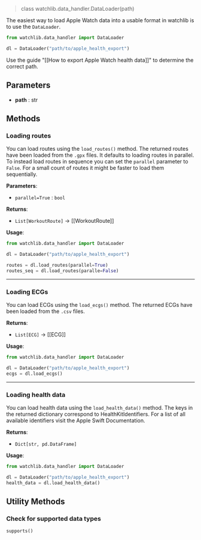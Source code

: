 > class watchlib.data_handler.DataLoader(path)

The easiest way to load Apple Watch data into a usable format in watchlib is to use the `DataLoader`. 

```python
from watchlib.data_handler import DataLoader

dl = DataLoader("path/to/apple_health_export")
```

Use the guide "[[How to export Apple Watch health data]]" to determine the correct path. 

## Parameters
- **path** : str
## Methods
### Loading routes
You can load routes using the `load_routes()` method. The returned routes have been loaded from the `.gpx` files.
It defaults to loading routes in parallel. To instead load routes in sequence you can set the `parallel` parameter to `False`. For a small count of routes it might be faster to load them sequentially.

**Parameters**:
- `parallel=True` : `bool`

**Returns**: 
- `List[WorkoutRoute]` → [[WorkoutRoute]]

**Usage**:
```python
from watchlib.data_handler import DataLoader 

dl = DataLoader("path/to/apple_health_export")

routes = dl.load_routes(parallel=True) 
routes_seq = dl.load_routes(paralle=False)
```

---

### Loading ECGs
You can load ECGs using the `load_ecgs()` method. The returned ECGs have been loaded from the `.csv` files.

**Returns**: 
- `List[ECG]` → [[ECG]]

**Usage**:
```python
from watchlib.data_handler import DataLoader 

dl = DataLoader("path/to/apple_health_export")
ecgs = dl.load_ecgs()
```

---

### Loading health data
You can load health data using the `load_health_data()` method. The keys in the returned dictionary correspond to HealthKitIdentifiers. For a list of all available identifiers visit the Apple Swift Documentation.

**Returns**: 
- `Dict[str, pd.DataFrame]`

**Usage**:
```python
from watchlib.data_handler import DataLoader 

dl = DataLoader("path/to/apple_health_export")
health_data = dl.load_health_data()
```


## Utility Methods

### Check for supported data types
`supports()`

